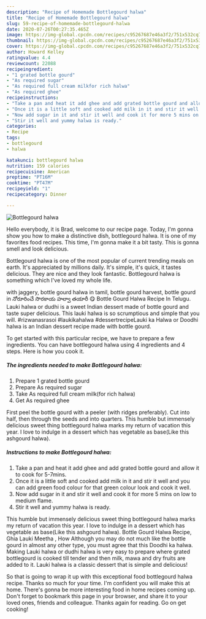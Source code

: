 ```yaml
---
description: "Recipe of Homemade Bottlegourd halwa"
title: "Recipe of Homemade Bottlegourd halwa"
slug: 59-recipe-of-homemade-bottlegourd-halwa
date: 2020-07-26T00:27:35.465Z
image: https://img-global.cpcdn.com/recipes/c95267687e46a3f2/751x532cq70/bottlegourd-halwa-recipe-main-photo.jpg
thumbnail: https://img-global.cpcdn.com/recipes/c95267687e46a3f2/751x532cq70/bottlegourd-halwa-recipe-main-photo.jpg
cover: https://img-global.cpcdn.com/recipes/c95267687e46a3f2/751x532cq70/bottlegourd-halwa-recipe-main-photo.jpg
author: Howard Kelley
ratingvalue: 4.4
reviewcount: 22088
recipeingredient:
- "1 grated bottle gourd"
- "As required sugar"
- "As required full cream milkfor rich halwa"
- "As required ghee"
recipeinstructions:
- "Take a pan and heat it add ghee and add grated bottle gourd and allow it to cook for 5-7mins."
- "Once it is a little soft and cooked add milk in it and stir it well and you can add green food colour for that green colour look and cook it well."
- "Now add sugar in it and stir it well and cook it for more 5 mins on low to medium flame."
- "Stir it well and yummy halwa is ready."
categories:
- Recipe
tags:
- bottlegourd
- halwa

katakunci: bottlegourd halwa 
nutrition: 159 calories
recipecuisine: American
preptime: "PT16M"
cooktime: "PT47M"
recipeyield: "1"
recipecategory: Dinner

---
```



![Bottlegourd halwa](https://img-global.cpcdn.com/recipes/c95267687e46a3f2/751x532cq70/bottlegourd-halwa-recipe-main-photo.jpg)

Hello everybody, it is Brad, welcome to our recipe page. Today, I'm gonna show you how to make a distinctive dish, bottlegourd halwa. It is one of my favorites food recipes. This time, I'm gonna make it a bit tasty. This is gonna smell and look delicious.

Bottlegourd halwa is one of the most popular of current trending meals on earth. It's appreciated by millions daily. It's simple, it's quick, it tastes delicious. They are nice and they look fantastic. Bottlegourd halwa is something which I've loved my whole life.

with jaggery, bottle gourd halwa in tamil, bottle gourd harvest, bottle gourd in నోరూరించే సొరకాయ హల్వా తయారీ 😋 Bottle Gourd Halwa Recipe In Telugu. Lauki halwa or dudhi is a sweet Indian dessert made of bottle gourd and taste super delicious. This lauki halwa is so scrumptious and simple that you will. #rizwanasrasoi #laukikahalwa #dessertrecipeLauki ka Halwa or Doodhi halwa is an Indian dessert recipe made with bottle gourd.


To get started with this particular recipe, we have to prepare a few ingredients. You can have bottlegourd halwa using 4 ingredients and 4 steps. Here is how you cook it.

<!--inarticleads1-->

##### The ingredients needed to make Bottlegourd halwa:

1. Prepare 1 grated bottle gourd
1. Prepare As required sugar
1. Take As required full cream milk(for rich halwa)
1. Get As required ghee


First peel the bottle gourd with a peeler (with ridges preferably). Cut into half, then through the seeds and into quarters. This humble but immensely delicious sweet thing bottlegourd halwa marks my return of vacation this year. I love to indulge in a dessert which has vegetable as base(Like this ashgourd halwa). 

<!--inarticleads2-->

##### Instructions to make Bottlegourd halwa:

1. Take a pan and heat it add ghee and add grated bottle gourd and allow it to cook for 5-7mins.
1. Once it is a little soft and cooked add milk in it and stir it well and you can add green food colour for that green colour look and cook it well.
1. Now add sugar in it and stir it well and cook it for more 5 mins on low to medium flame.
1. Stir it well and yummy halwa is ready.


This humble but immensely delicious sweet thing bottlegourd halwa marks my return of vacation this year. I love to indulge in a dessert which has vegetable as base(Like this ashgourd halwa). Bottle Gourd Halwa Recipe, Ghia Lauki Meetha , How Although you may do not much like the bottle gourd in almost any other type, you must agree that this Doodhi ka halwa. Making Lauki halwa or dudhi halwa is very easy to prepare where grated bottlegourd is cooked till tender and then milk, mawa and dry fruits are added to it. Lauki halwa is a classic dessert that is simple and delicious! 

So that is going to wrap it up with this exceptional food bottlegourd halwa recipe. Thanks so much for your time. I'm confident you will make this at home. There's gonna be more interesting food in home recipes coming up. Don't forget to bookmark this page in your browser, and share it to your loved ones, friends and colleague. Thanks again for reading. Go on get cooking!
